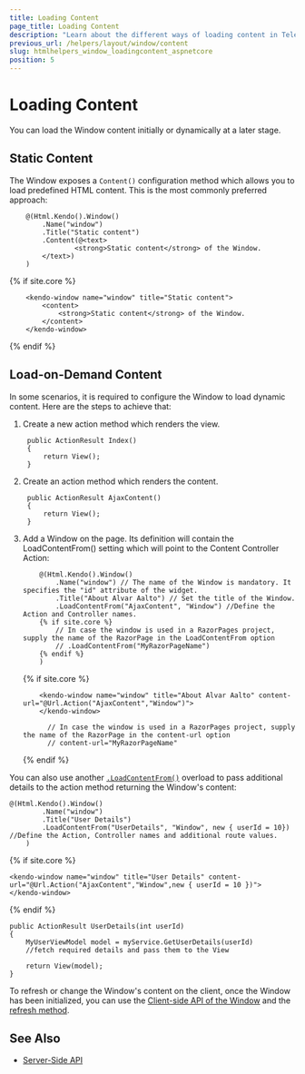 ```yaml
---
title: Loading Content
page_title: Loading Content
description: "Learn about the different ways of loading content in Telerik UI Window component for {{ site.framework }}."
previous_url: /helpers/layout/window/content
slug: htmlhelpers_window_loadingcontent_aspnetcore
position: 5
---
```


# Loading Content

You can load the Window content initially or dynamically at a later stage.

## Static Content

The Window exposes a `Content()` configuration method which allows you to load predefined HTML content. This is the most commonly preferred approach:

```HtmlHelper
    @(Html.Kendo().Window()
        .Name("window")
        .Title("Static content")
        .Content(@<text>
                <strong>Static content</strong> of the Window.
        </text>)
    )
```
{% if site.core %}
```TagHelper
    <kendo-window name="window" title="Static content">
        <content>
            <strong>Static content</strong> of the Window.
        </content>
    </kendo-window>
```
{% endif %}

## Load-on-Demand Content

In some scenarios, it is required to configure the Window to load dynamic content. Here are the steps to achieve that:

1. Create a new action method which renders the view.

        public ActionResult Index()
        {
            return View();
        }

1. Create an action method which renders the content.

        public ActionResult AjaxContent()
        {
            return View();
        }

1. Add a Window on the page. Its definition will contain the LoadContentFrom() setting which will point to the Content Controller Action:

    ```HtmlHelper
        @(Html.Kendo().Window()
            .Name("window") // The name of the Window is mandatory. It specifies the "id" attribute of the widget.
            .Title("About Alvar Aalto") // Set the title of the Window.
            .LoadContentFrom("AjaxContent", "Window") //Define the Action and Controller names.
        {% if site.core %}
            // In case the window is used in a RazorPages project, supply the name of the RazorPage in the LoadContentFrom option
            // .LoadContentFrom("MyRazorPageName")
        {% endif %}
        )
    ```
    {% if site.core %}
    ```TagHelper
        <kendo-window name="window" title="About Alvar Aalto" content-url="@Url.Action("AjaxContent","Window")">
        </kendo-window>

          // In case the window is used in a RazorPages project, supply the name of the RazorPage in the content-url option
          // content-url="MyRazorPageName"
    ```
    {% endif %}

You can also use another [`.LoadContentFrom()`](/api/kendo.mvc.ui.fluent/windowbuilder#loadcontentfrommicrosoftaspnetcoreroutingroutevaluedictionary) overload to pass additional details to the action method returning the Window's content:

```HtmlHelper
@(Html.Kendo().Window()
        .Name("window") 
        .Title("User Details") 
        .LoadContentFrom("UserDetails", "Window", new { userId = 10}) //Define the Action, Controller names and additional route values.
    )
```
{% if site.core %}
 ```TagHelper
<kendo-window name="window" title="User Details" content-url="@Url.Action("AjaxContent","Window",new { userId = 10 })">
</kendo-window>
 ```
{% endif %}
```Controller
public ActionResult UserDetails(int userId)
{
    MyUserViewModel model = myService.GetUserDetails(userId)
    //fetch required details and pass them to the View 
    
    return View(model);
}
```

To refresh or change the Window's content on the client, once the Window has been initialized, you can use the [Client-side API of the Window](https://docs.telerik.com/kendo-ui/api/javascript/ui/window) and the [refresh method](https://docs.telerik.com/kendo-ui/api/javascript/ui/window/methods/refresh).
## See Also

* [Server-Side API](/api/window)
